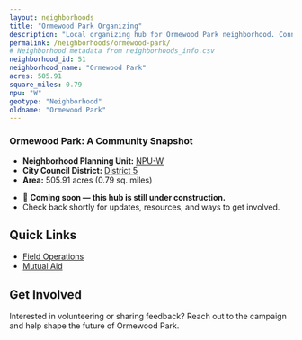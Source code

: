 ```yaml
---
layout: neighborhoods
title: "Ormewood Park Organizing"
description: "Local organizing hub for Ormewood Park neighborhood. Connect with field operations, mutual aid, and community organizing efforts."
permalink: /neighborhoods/ormewood-park/
# Neighborhood metadata from neighborhoods_info.csv
neighborhood_id: 51
neighborhood_name: "Ormewood Park"
acres: 505.91
square_miles: 0.79
npu: "W"
geotype: "Neighborhood"
oldname: "Ormewood Park"
---
```


### **Ormewood Park: A Community Snapshot**

  * **Neighborhood Planning Unit:** [NPU-W](https://www.atlantaga.gov/government/departments/city-planning/neighborhood-planning-units/neighborhood-and-npu-contacts)
  * **City Council District:** [District 5](https://citycouncil.atlantaga.gov/council-members/antonio-lewis)
  * **Area:** 505.91 acres (0.79 sq. miles)

- 🚧 **Coming soon — this hub is still under construction.**
- Check back shortly for updates, resources, and ways to get involved.

## Quick Links

- [Field Operations](./field-ops/)
- [Mutual Aid](./mutual-aid/)

## Get Involved

Interested in volunteering or sharing feedback? Reach out to the campaign and help shape the future of Ormewood Park.
